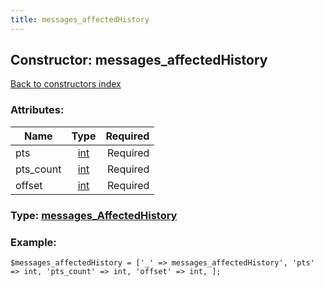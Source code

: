 ```yaml
---
title: messages_affectedHistory
---
```

## Constructor: messages\_affectedHistory  
[Back to constructors index](index.md)



### Attributes:

| Name     |    Type       | Required |
|----------|:-------------:|---------:|
|pts|[int](../types/int.md) | Required|
|pts\_count|[int](../types/int.md) | Required|
|offset|[int](../types/int.md) | Required|



### Type: [messages\_AffectedHistory](../types/messages_AffectedHistory.md)


### Example:

```
$messages_affectedHistory = ['_' => messages_affectedHistory', 'pts' => int, 'pts_count' => int, 'offset' => int, ];
```